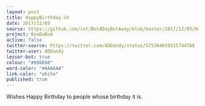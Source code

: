 ```yaml
---
layout: post
title: HappyBirthday.sh
date: 2017/12/05
source: https://github.com/ixt/BotADayBotAway/blob/master/2017/12/05/HappyBirthday.sh
project: BoaDaBoA
active: false
twitter-source: https://twitter.com/ADDandy/status/575364659315744768
twitter-user: ADDandy
lesser-bot: true
colour: "#080808"
word-color: "#AAAAAA"
link-color: "white"
published: true
---
```

 

Wishes Happy Birthday to people whose birthday it is.
